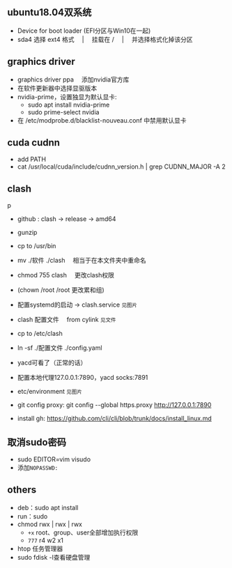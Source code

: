 ## ubuntu18.04双系统

- Device for boot loader (EFI分区与Win10在一起)
- sda4 选择 ext4 格式 &emsp;|&emsp; 挂载在 / &emsp;|&emsp; 并选择格式化掉该分区 

## graphics driver

- graphics driver ppa &emsp;添加nvidia官方库
- 在软件更新器中选择显驱版本
- nvidia-prime，设置独显为默认显卡:
	- sudo apt install nvidia-prime
	- sudo prime-select nvidia
- 在 /etc/modprobe.d/blacklist-nouveau.conf 中禁用默认显卡

## cuda cudnn
- add PATH
- cat /usr/local/cuda/include/cudnn_version.h | grep CUDNN_MAJOR -A 2

## clash
p
- github : clash -> release -> amd64
- gunzip
- cp to /usr/bin
- mv ./软件 ./clash &emsp;相当于在本文件夹中重命名
- chmod 755 clash &emsp;更改clash权限
- (chown /root /root 更改累和组)
- 配置systemd的启动 -> clash.service  `见图片`
- clash 配置文件  &emsp;from cylink  `见文件`
- cp to /etc/clash
- ln -sf ./配置文件 ./config.yaml
- yacd可看了（正常的话）
- 配置本地代理127.0.0.1:7890，yacd socks:7891
- etc/environment `见图片`

- git config proxy: git config --global https.proxy http://127.0.0.1:7890

- install gh: https://github.com/cli/cli/blob/trunk/docs/install_linux.md

## 取消sudo密码
- sudo EDITOR=vim visudo
- 添加`NOPASSWD: `

## others
- deb：sudo apt install
- run：sudo
- chmod rwx | rwx | rwx
    - `+x` root、group、user全部增加执行权限
    - `777` r4 w2 x1
- htop 任务管理器
- sudo fdisk -l查看硬盘管理
